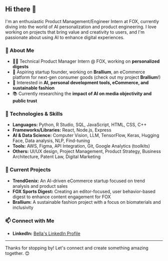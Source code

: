 ## Hi there 👋

I'm an enthusiastic Product Management/Engineer Intern at FOX, currently diving into the world of AI personalization and product engineering. I love working on projects that bring value and creativity to users, and I'm passionate about using AI to enhance digital experiences.

### 🌟 About Me
- 🧑‍💻 Technical Product Manager Intern @ FOX, working on **personalized digests**
- 🚀 Aspiring startup founder, working on **Brallium**, an eCommerce platform for next-gen consumer goods (check out my project **Brallium**!)
- 🎨 Interested in **AI, personal development tools, eCommerce, and sustainable fashion** 
- 📚 Currently researching the **impact of AI on media objectivity and public trust**

### 🔧 Technologies & Skills
- **Languages:** Python, R Studio, SQL, JavaScript, HTML, CSS, C++
- **Frameworks/Libraries:** React, Node.js, Express
- **AI & Data Science:** Computer Vision, LLM, TensorFlow, Keras, Hugging Face, Data analysis, NLP, Find-tuning
- **Tools:** AWS, Figma, API Integration, Git, Google Analytics (toolkits)
- **Others:** UI/UX design, Project Management, Product Strategy, Business Architecture, Patent Law, Digital Marketing

### 🚧 Current Projects
- **TrendGenix:** An AI-driven eCommerce startup focused on trend analysis and product sales
- **FOX Sports Digest:** Creating an editor-focused, user behavior-based digest to enhance content engagement for FOX
- **Brallium:** A sustainable fashion project with a focus on biomaterials and inclusivity

### 📫 Connect with Me
- **LinkedIn:** [Bella's LinkedIn Profile](https://www.linkedin.com/in/bella-yuyu)

---

Thanks for stopping by! Let's connect and create something amazing together. 😊
